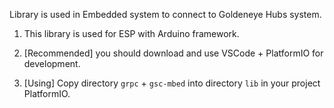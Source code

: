 Library is used in Embedded system to connect to Goldeneye Hubs system.

1. This library is used for ESP with Arduino framework.

2. [Recommended] you should download and use VSCode + PlatformIO for development.

3. [Using] Copy directory `grpc` + `gsc-mbed` into directory `lib` in your project PlatformIO.
